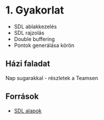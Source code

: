 # 1. Gyakorlat
- SDL ablakkezelés
- SDL rajzolás
- Double buffering
- Pontok generálása körön

## Házi faladat
Nap sugarakkal - részletek a Teamsen

## Források
- [SDL alapok](https://docs.google.com/document/d/18aQ0XLe1RZtJSHqgc-ADSutpQyNvSgR7KiG6lOkLTww)